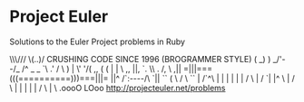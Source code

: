 <h1>Project Euler</h1>
<p>Solutions to the Euler Project problems in Ruby</p>
            \\\///                                        
            \(..)/  CRUSHING CODE SINCE 1996 (BROGRAMMER STYLE)
            ( _) )                                        
          _/'--/_                                        
        /^ _   _ `\                                      
      .' /       \ )                                     
      |  \'     '/(                                      
,,   (  ( |     | \      ,,                              
||,   `. \\  .  /, \    ,||                              
=|||===(((==========)))===|||=                            
||^      /`:----/\      `||                              
``      (   \  /  \      ``                              
        |   /`^\   |                                     
        |   |  |   |                                     
        |  /    \  |                                     
        / `|      |^ \                                    
        |  /      \  |                                    
        | |        | |                                    
         / \        | \                                    
        .oooO       LOoo                                   
<a href="http://projecteuler.net/problems">http://projecteuler.net/problems</a>
